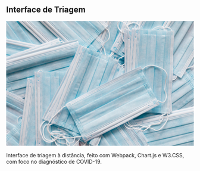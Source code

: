 ## Interface de Triagem

![Masks](dist/images/masks.jpeg)

Interface de triagem à distância, feito com Webpack, Chart.js e W3.CSS, com foco
no diagnóstico de COVID-19.
